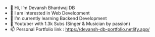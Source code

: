 - 👋 Hi, I’m Devansh Bhardwaj DB
- 👀 I am interested in Web Development
- 🌱 I’m currently learning Backend Development
- 💞️ Youtuber with 1.3k Subs (Singer & Musician by passion)
- 📫 Personal Portfolio link : https://devansh-db-portfolio.netlify.app/

<!---
devanshbhardwajdb/devanshbhardwajdb is a ✨ special ✨ repository because its `README.md` (this file) appears on your GitHub profile.
You can click the Preview link to take a look at your changes.
--->

